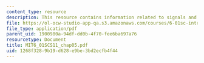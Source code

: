```yaml
---
content_type: resource
description: This resource contains information related to signals and systems.
file: https://ol-ocw-studio-app-qa.s3.amazonaws.com/courses/6-01sc-introduction-to-electrical-engineering-and-computer-science-i-spring-2011/1268f3289b19d628e9be3bd2ecfb4f44_MIT6_01SCS11_chap05.pdf
file_type: application/pdf
parent_uid: 1900980a-94df-dd0b-4f70-fee6ba697a76
resourcetype: Document
title: MIT6_01SCS11_chap05.pdf
uid: 1268f328-9b19-d628-e9be-3bd2ecfb4f44
---
```

